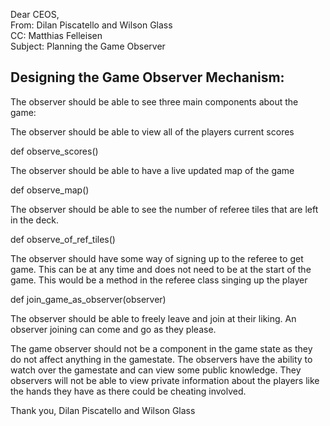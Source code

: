 Dear CEOS,<br>
From: Dilan Piscatello and Wilson Glass<br>
CC: Matthias Felleisen<br>
Subject: Planning the Game Observer<br>

## Designing the Game Observer Mechanism:

<p>The observer should be able to see three main components about the game:</p>
<p>The observer should be able to view all of the players current scores</p>
<p>def observe_scores() </p>

<p> The observer should be able to have a live updated map of the game </p>
<p> def observe_map() </p>

<p>The observer should be able to see the number of referee tiles that are left in the deck.</p>
<p> def observe_of_ref_tiles() </p>

<p> The observer should have some way of signing up to the referee to get game. 
This can be at any time and does not need to be at the start of the game. 
This would be a method in the referee class singing up the player </p>
<p> def join_game_as_observer(observer) </p>

<p> The observer should be able to freely leave and join at their liking. An observer joining can come and go as they please.
</p>

The game observer should not be a component in the game state as they do not affect anything in the gamestate. The
observers have the ability to watch over the gamestate and can view some public knowledge. They observers will
not be able to view private information about the players like the hands they have as there could be cheating involved.


Thank you,
Dilan Piscatello and Wilson Glass
